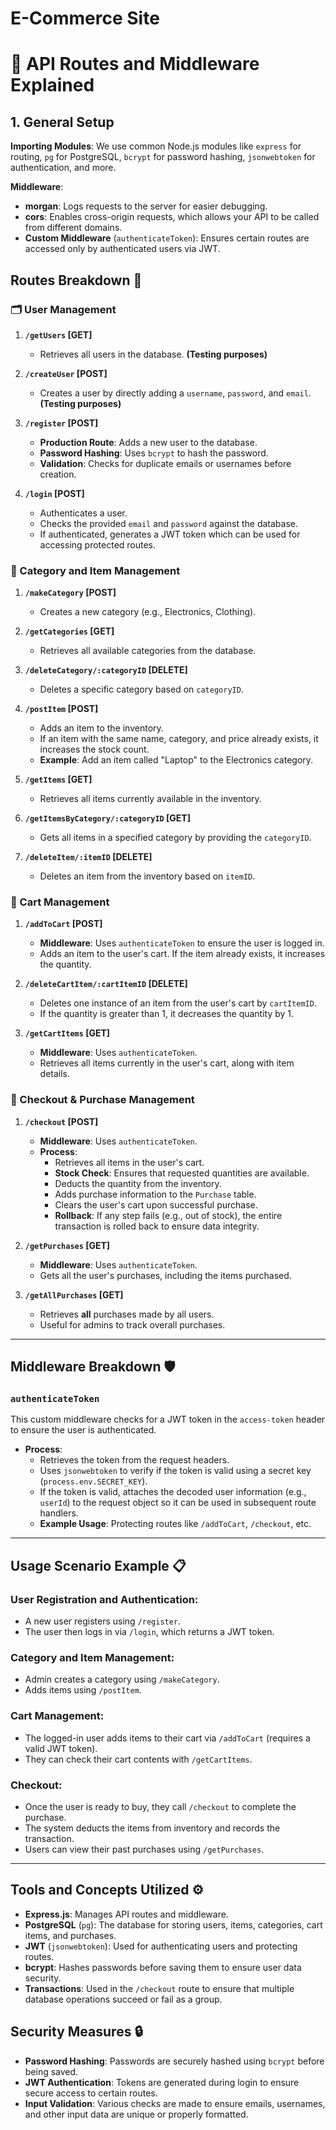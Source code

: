 # E-Commerce Site

# 📄 API Routes and Middleware Explained

## 1. General Setup

**Importing Modules**: We use common Node.js modules like `express` for routing, `pg` for PostgreSQL, `bcrypt` for password hashing, `jsonwebtoken` for authentication, and more.

**Middleware**:
- **morgan**: Logs requests to the server for easier debugging.
- **cors**: Enables cross-origin requests, which allows your API to be called from different domains.
- **Custom Middleware** (`authenticateToken`): Ensures certain routes are accessed only by authenticated users via JWT.

## Routes Breakdown 🚀

### 🗂 User Management

1. **`/getUsers` [GET]**
   - Retrieves all users in the database. **(Testing purposes)**

2. **`/createUser` [POST]**
   - Creates a user by directly adding a `username`, `password`, and `email`. **(Testing purposes)**

3. **`/register` [POST]**
   - **Production Route**: Adds a new user to the database.
   - **Password Hashing**: Uses `bcrypt` to hash the password.
   - **Validation**: Checks for duplicate emails or usernames before creation.

4. **`/login` [POST]**
   - Authenticates a user.
   - Checks the provided `email` and `password` against the database.
   - If authenticated, generates a JWT token which can be used for accessing protected routes.

### 🛒 Category and Item Management

1. **`/makeCategory` [POST]**
   - Creates a new category (e.g., Electronics, Clothing).

2. **`/getCategories` [GET]**
   - Retrieves all available categories from the database.

3. **`/deleteCategory/:categoryID` [DELETE]**
   - Deletes a specific category based on `categoryID`.

4. **`/postItem` [POST]**
   - Adds an item to the inventory.
   - If an item with the same name, category, and price already exists, it increases the stock count.
   - **Example**: Add an item called "Laptop" to the Electronics category.

5. **`/getItems` [GET]**
   - Retrieves all items currently available in the inventory.

6. **`/getItemsByCategory/:categoryID` [GET]**
   - Gets all items in a specified category by providing the `categoryID`.

7. **`/deleteItem/:itemID` [DELETE]**
   - Deletes an item from the inventory based on `itemID`.

### 🛒 Cart Management

1. **`/addToCart` [POST]**
   - **Middleware**: Uses `authenticateToken` to ensure the user is logged in.
   - Adds an item to the user's cart. If the item already exists, it increases the quantity.

2. **`/deleteCartItem/:cartItemID` [DELETE]**
   - Deletes one instance of an item from the user's cart by `cartItemID`.
   - If the quantity is greater than 1, it decreases the quantity by 1.

3. **`/getCartItems` [GET]**
   - **Middleware**: Uses `authenticateToken`.
   - Retrieves all items currently in the user's cart, along with item details.

### 🛒 Checkout & Purchase Management

1. **`/checkout` [POST]**
   - **Middleware**: Uses `authenticateToken`.
   - **Process**:
     - Retrieves all items in the user's cart.
     - **Stock Check**: Ensures that requested quantities are available.
     - Deducts the quantity from the inventory.
     - Adds purchase information to the `Purchase` table.
     - Clears the user's cart upon successful purchase.
     - **Rollback**: If any step fails (e.g., out of stock), the entire transaction is rolled back to ensure data integrity.

2. **`/getPurchases` [GET]**
   - **Middleware**: Uses `authenticateToken`.
   - Gets all the user's purchases, including the items purchased.

3. **`/getAllPurchases` [GET]**
   - Retrieves **all** purchases made by all users.
   - Useful for admins to track overall purchases.

---

## Middleware Breakdown 🛡️

### **`authenticateToken`**
This custom middleware checks for a JWT token in the `access-token` header to ensure the user is authenticated.

- **Process**:
  - Retrieves the token from the request headers.
  - Uses `jsonwebtoken` to verify if the token is valid using a secret key (`process.env.SECRET_KEY`).
  - If the token is valid, attaches the decoded user information (e.g., `userId`) to the request object so it can be used in subsequent route handlers.
  - **Example Usage**: Protecting routes like `/addToCart`, `/checkout`, etc.

---

## Usage Scenario Example 📋

### **User Registration and Authentication**:
- A new user registers using `/register`.
- The user then logs in via `/login`, which returns a JWT token.

### **Category and Item Management**:
- Admin creates a category using `/makeCategory`.
- Adds items using `/postItem`.

### **Cart Management**:
- The logged-in user adds items to their cart via `/addToCart` (requires a valid JWT token).
- They can check their cart contents with `/getCartItems`.

### **Checkout**:
- Once the user is ready to buy, they call `/checkout` to complete the purchase.
- The system deducts the items from inventory and records the transaction.
- Users can view their past purchases using `/getPurchases`.

---

## Tools and Concepts Utilized ⚙️
- **Express.js**: Manages API routes and middleware.
- **PostgreSQL** (`pg`): The database for storing users, items, categories, cart items, and purchases.
- **JWT** (`jsonwebtoken`): Used for authenticating users and protecting routes.
- **bcrypt**: Hashes passwords before saving them to ensure user data security.
- **Transactions**: Used in the `/checkout` route to ensure that multiple database operations succeed or fail as a group.

## Security Measures 🔒
- **Password Hashing**: Passwords are securely hashed using `bcrypt` before being saved.
- **JWT Authentication**: Tokens are generated during login to ensure secure access to certain routes.
- **Input Validation**: Various checks are made to ensure emails, usernames, and other input data are unique or properly formatted.


